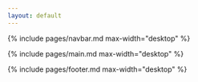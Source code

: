 ```yaml
---
layout: default
---
```


{% include pages/navbar.md max-width="desktop" %}

{% include pages/main.md max-width="desktop" %}

{% include pages/footer.md max-width="desktop" %}

